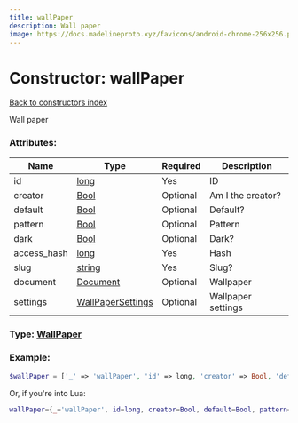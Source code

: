 ```yaml
---
title: wallPaper
description: Wall paper
image: https://docs.madelineproto.xyz/favicons/android-chrome-256x256.png
---
```

# Constructor: wallPaper  
[Back to constructors index](index.md)



Wall paper

### Attributes:

| Name     |    Type       | Required | Description |
|----------|---------------|----------|-------------|
|id|[long](../types/long.md) | Yes|ID|
|creator|[Bool](../types/Bool.md) | Optional|Am I the creator?|
|default|[Bool](../types/Bool.md) | Optional|Default?|
|pattern|[Bool](../types/Bool.md) | Optional|Pattern|
|dark|[Bool](../types/Bool.md) | Optional|Dark?|
|access\_hash|[long](../types/long.md) | Yes|Hash|
|slug|[string](../types/string.md) | Yes|Slug?|
|document|[Document](../types/Document.md) | Optional|Wallpaper|
|settings|[WallPaperSettings](../types/WallPaperSettings.md) | Optional|Wallpaper settings|



### Type: [WallPaper](../types/WallPaper.md)


### Example:

```php
$wallPaper = ['_' => 'wallPaper', 'id' => long, 'creator' => Bool, 'default' => Bool, 'pattern' => Bool, 'dark' => Bool, 'access_hash' => long, 'slug' => 'string', 'document' => Document, 'settings' => WallPaperSettings];
```  


Or, if you're into Lua:

```lua
wallPaper={_='wallPaper', id=long, creator=Bool, default=Bool, pattern=Bool, dark=Bool, access_hash=long, slug='string', document=Document, settings=WallPaperSettings}

```


